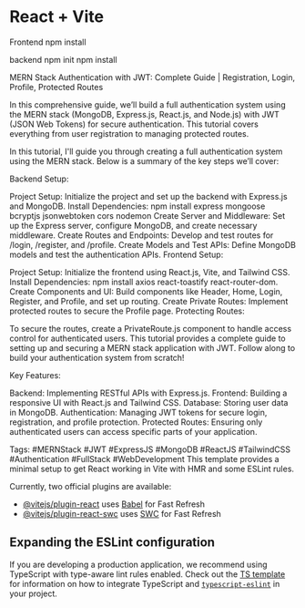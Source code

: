 # React + Vite
Frontend 
npm install

backend
npm init
npm install


MERN Stack Authentication with JWT: Complete Guide | Registration, Login, Profile, Protected Routes

In this comprehensive guide, we’ll build a full authentication system using the MERN stack (MongoDB, Express.js, React.js, and Node.js) with JWT (JSON Web Tokens) for secure authentication. This tutorial covers everything from user registration to managing protected routes.

In this tutorial, I'll guide you through creating a full authentication system using the MERN stack. Below is a summary of the key steps we’ll cover:

Backend Setup:

Project Setup: Initialize the project and set up the backend with Express.js and MongoDB.
Install Dependencies: npm install express mongoose bcryptjs jsonwebtoken cors nodemon
Create Server and Middleware: Set up the Express server, configure MongoDB, and create necessary middleware.
Create Routes and Endpoints: Develop and test routes for /login, /register, and /profile.
Create Models and Test APIs: Define MongoDB models and test the authentication APIs.
Frontend Setup:

Project Setup: Initialize the frontend using React.js, Vite, and Tailwind CSS.
Install Dependencies: npm install axios react-toastify react-router-dom.
Create Components and UI: Build components like Header, Home, Login, Register, and Profile, and set up routing.
Create Private Routes: Implement protected routes to secure the Profile page.
Protecting Routes:

To secure the routes, create a PrivateRoute.js component to handle access control for authenticated users.
This tutorial provides a complete guide to setting up and securing a MERN stack application with JWT. Follow along to build your authentication system from scratch!


Key Features:

Backend: Implementing RESTful APIs with Express.js.
Frontend: Building a responsive UI with React.js and Tailwind CSS.
Database: Storing user data in MongoDB.
Authentication: Managing JWT tokens for secure login, registration, and profile protection.
Protected Routes: Ensuring only authenticated users can access specific parts of your application.

Tags:
#MERNStack #JWT #ExpressJS #MongoDB #ReactJS #TailwindCSS #Authentication #FullStack #WebDevelopment
This template provides a minimal setup to get React working in Vite with HMR and some ESLint rules.

Currently, two official plugins are available:

- [@vitejs/plugin-react](https://github.com/vitejs/vite-plugin-react/blob/main/packages/plugin-react) uses [Babel](https://babeljs.io/) for Fast Refresh
- [@vitejs/plugin-react-swc](https://github.com/vitejs/vite-plugin-react/blob/main/packages/plugin-react-swc) uses [SWC](https://swc.rs/) for Fast Refresh

## Expanding the ESLint configuration

If you are developing a production application, we recommend using TypeScript with type-aware lint rules enabled. Check out the [TS template](https://github.com/vitejs/vite/tree/main/packages/create-vite/template-react-ts) for information on how to integrate TypeScript and [`typescript-eslint`](https://typescript-eslint.io) in your project.
